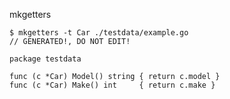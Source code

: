 mkgetters

    $ mkgetters -t Car ./testdata/example.go
    // GENERATED!, DO NOT EDIT!
    
    package testdata
    
    func (c *Car) Model() string { return c.model }
    func (c *Car) Make() int     { return c.make }

